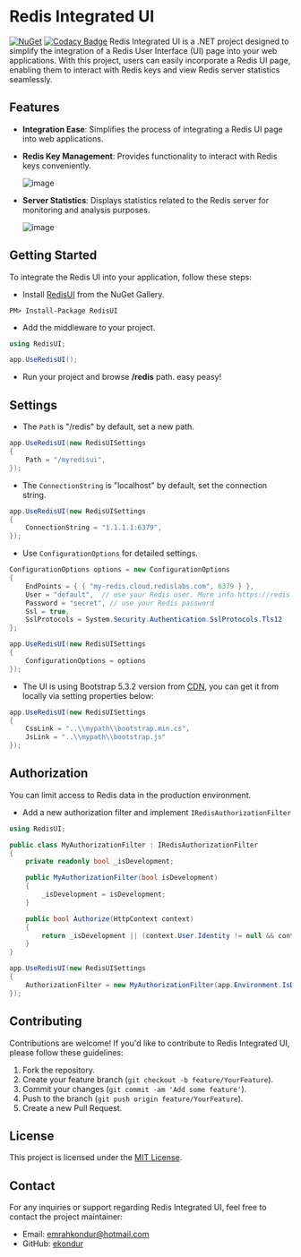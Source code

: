 # Redis Integrated UI
[![NuGet](http://img.shields.io/nuget/v/RedisUI.svg)](https://www.nuget.org/packages/RedisUI/)
[![Codacy Badge](https://app.codacy.com/project/badge/Grade/73a38d8d54114234b9f17a3927357af6)](https://app.codacy.com/gh/frankyjquintero/RedisUI/dashboard?utm_source=gh&utm_medium=referral&utm_content=&utm_campaign=Badge_grade)
Redis Integrated UI is a .NET project designed to simplify the integration of a Redis User Interface (UI) page into your web applications. With this project, users can easily incorporate a Redis UI page, enabling them to interact with Redis keys and view Redis server statistics seamlessly.

## Features

- **Integration Ease**: Simplifies the process of integrating a Redis UI page into web applications.
- **Redis Key Management**: Provides functionality to interact with Redis keys conveniently.
  
  ![image](https://github.com/ekondur/RedisUI/assets/4971326/cef9e4e3-4669-4e5d-98ab-772cab09428f)

- **Server Statistics**: Displays statistics related to the Redis server for monitoring and analysis purposes.

  ![image](https://github.com/ekondur/RedisUI/assets/4971326/64000f2c-a2a7-4551-b1f8-4bdb0bbbb7f3)

## Getting Started

To integrate the Redis UI into your application, follow these steps:

- Install [RedisUI](https://www.nuget.org/packages/RedisUI/) from the NuGet Gallery.

```
PM> Install-Package RedisUI
```
- Add the middleware to your project.
```csharp
using RedisUI;

app.UseRedisUI();
```
- Run your project and browse **/redis** path. easy peasy!

## Settings
- The ```Path``` is "/redis" by default, set a new path.
```csharp
app.UseRedisUI(new RedisUISettings
{
    Path = "/myredisui",
});
```
- The ```ConnectionString``` is "localhost" by default, set the connection string.
```csharp
app.UseRedisUI(new RedisUISettings
{
    ConnectionString = "1.1.1.1:6379",
});
```
- Use ```ConfigurationOptions``` for detailed settings.

```csharp
ConfigurationOptions options = new ConfigurationOptions
{
    EndPoints = { { "my-redis.cloud.redislabs.com", 6379 } },
    User = "default",  // use your Redis user. More info https://redis.io/docs/management/security/acl/
    Password = "secret", // use your Redis password
    Ssl = true,
    SslProtocols = System.Security.Authentication.SslProtocols.Tls12                
};
```
```csharp
app.UseRedisUI(new RedisUISettings
{
    ConfigurationOptions = options
});
```

- The UI is using Bootstrap 5.3.2 version from [CDN](https://getbootstrap.com/), you can get it from locally via setting properties below:
```csharp
app.UseRedisUI(new RedisUISettings
{
    CssLink = "..\\mypath\\bootstrap.min.cs",
    JsLink = "..\\mypath\\bootstrap.js"
});
```
## Authorization
You can limit access to Redis data in the production environment.

- Add a new authorization filter and implement ```IRedisAuthorizationFilter```
```csharp
using RedisUI;

public class MyAuthorizationFilter : IRedisAuthorizationFilter
{
    private readonly bool _isDevelopment;

    public MyAuthorizationFilter(bool isDevelopment)
    {
        _isDevelopment = isDevelopment;
    }

    public bool Authorize(HttpContext context)
    {
        return _isDevelopment || (context.User.Identity != null && context.User.Identity.IsAuthenticated);
    }
}
```
```csharp
app.UseRedisUI(new RedisUISettings
{
    AuthorizationFilter = new MyAuthorizationFilter(app.Environment.IsDevelopment())
});
```
## Contributing

Contributions are welcome! If you'd like to contribute to Redis Integrated UI, please follow these guidelines:

1. Fork the repository.
2. Create your feature branch (`git checkout -b feature/YourFeature`).
3. Commit your changes (`git commit -am 'Add some feature'`).
4. Push to the branch (`git push origin feature/YourFeature`).
5. Create a new Pull Request.

## License

This project is licensed under the [MIT License](LICENSE.txt).

## Contact

For any inquiries or support regarding Redis Integrated UI, feel free to contact the project maintainer:
- Email: [emrahkondur@hotmail.com](mailto:emrahkondur@hotmail.com)
- GitHub: [ekondur](https://github.com/ekondur)



